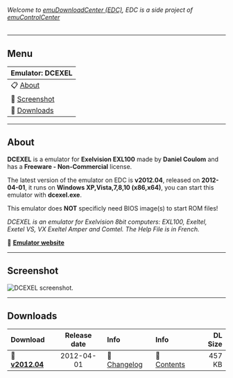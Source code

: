 ###### Welcome to [emuDownloadCenter (EDC)](https://github.com/PhoenixInteractiveNL/emuDownloadCenter/wiki/), EDC is a side project of [emuControlCenter](https://github.com/PhoenixInteractiveNL/emuControlCenter/wiki/)
***
## Menu
| **Emulator: DCEXEL** |
|:---------|
| :clipboard: [About](#about) |
| :sunrise: [Screenshot](#screenshot) |
| :floppy_disk: [Downloads](#downloads) |
***
## About
**DCEXEL** is a emulator for **Exelvision EXL100** made by **Daniel Coulom** and has a **Freeware - Non-Commercial** license.

The latest version of the emulator on EDC is **v2012.04**, released on **2012-04-01**, it runs on **Windows XP,Vista,7,8,10 (x86,x64)**, you can start this emulator with **dcexel.exe**.

This emulator does **NOT** specificly need BIOS image(s) to start ROM files!

_DCEXEL is an emulator for Exelvision 8bit computers: EXL100, Exeltel, Exetel VS, VX Exeltel Amper and Comtel. The Help File is in French._

:link: [**Emulator website**](http://dcexel.free.fr)
***
## Screenshot
![](https://raw.githubusercontent.com/PhoenixInteractiveNL/emuDownloadCenter/master/hooks/dcexel/screen.jpg "DCEXEL screenshot.")
***
## Downloads
| Download | Release date  | Info       | Info       | DL Size    |
|:---------|:-------------:|:-----------|:-----------|-----------:|
| :floppy_disk: [**v2012.04**](https://github.com/PhoenixInteractiveNL/edc-repo0003/raw/master/dcexel/2012.04.7z) | 2012-04-01 | :page_facing_up: [Changelog](https://github.com/PhoenixInteractiveNL/edc-repo0003/blob/master/dcexel/2012.04_changelog.txt) | :mag_right: [Contents](https://github.com/PhoenixInteractiveNL/edc-repo0003/blob/master/dcexel/2012.04_contents.txt) | 457 KB |
